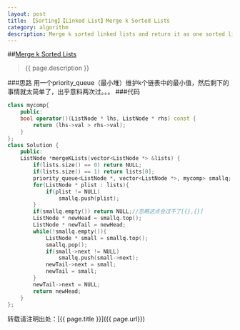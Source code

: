 ```yaml
---
layout: post
title: 【Sorting】【Linked List】Merge k Sorted Lists
category: algorithm
description: Merge k sorted linked lists and return it as one sorted list. Analyze and describe its complexity.
---
```

##[Merge k Sorted Lists](https://oj.leetcode.com/problems/merge-k-sorted-lists/)
>{{ page.description }}

###思路
用一个priority_queue（最小堆）维护k个链表中的最小值，然后剩下的事情就太简单了，出乎意料两次过。。。
###代码
```cpp
class mycomp{
    public:
    bool operator()(ListNode * lhs, ListNode * rhs) const {
        return (lhs->val > rhs->val);
    }
};
class Solution {
    public:
    ListNode *mergeKLists(vector<ListNode *> &lists) {
        if(lists.size() == 0) return NULL;
        if(lists.size() == 1) return lists[0];        
        priority_queue<ListNode *, vector<ListNode *>, mycomp> smallq;
        for(ListNode * plist : lists){
            if(plist != NULL)
                smallq.push(plist);
        }
        if(smallq.empty()) return NULL;//忽略这点会过不了[{},{}]
        ListNode * newHead = smallq.top();
        ListNode * newTail = newHead;
        while(!smallq.empty()){
            ListNode * small = smallq.top();
            smallq.pop();
            if(small->next != NULL)
                smallq.push(small->next);
            newTail->next = small;
            newTail = small;
        }
        newTail->next = NULL;
        return newHead;
    }  
};
```

转载请注明出处：[{{ page.title }}]({{ page.url}})
